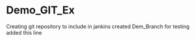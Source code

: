 # Demo_GIT_Ex
Creating git repository to include in jankins
created Dem_Branch for testing
added this line
